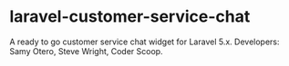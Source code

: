 # laravel-customer-service-chat
A ready to go customer service chat widget for Laravel 5.x.
Developers: Samy Otero, Steve Wright, Coder Scoop.
